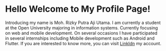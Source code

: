 # Hello Welcome to My Profile Page!
Introducing my name is Moh. Rizky Putra Aji Utama. I am currently a student at the Open University majoring in information systems. Currently focusing on web and mobile development. On several occasions I have participated in several internships including Mobile development such as Android and Flutter. If you are interested to know more, you can visit [LinkIdn](https://www.linkedin.com/in/mohrizkyputraajiutama) my account.
